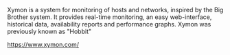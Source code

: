 


Xymon is a system for monitoring of hosts and networks, inspired by the Big Brother system. It provides real-time monitoring, an easy web-interface, historical data, availability reports and performance graphs. Xymon was previously known as "Hobbit"



https://www.xymon.com/
